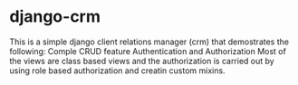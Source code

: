 # django-crm
This is a simple django client relations manager (crm) that demostrates the following:
Comple CRUD feature
Authentication and Authorization
Most of the views are class based views and the authorization is carried out by using role based authorization and creatin custom mixins.

